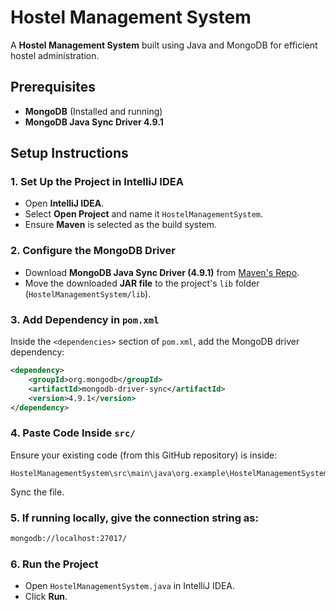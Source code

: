 # Hostel Management System  

A **Hostel Management System** built using Java and MongoDB for efficient hostel administration.  

## Prerequisites  

- **MongoDB** (Installed and running)  
- **MongoDB Java Sync Driver 4.9.1** 

## Setup Instructions  

### 1. Set Up the Project in IntelliJ IDEA  
- Open **IntelliJ IDEA**.  
- Select **Open Project** and name it `HostelManagementSystem`.  
- Ensure **Maven** is selected as the build system. 

### 2. Configure the MongoDB Driver  
- Download **MongoDB Java Sync Driver (4.9.1)** from [Maven's Repo](https://mvnrepository.com/artifact/org.mongodb/mongodb-driver-sync).  
- Move the downloaded **JAR file** to the project's `lib` folder (`HostelManagementSystem/lib`).  


### 3. Add Dependency in `pom.xml`  
Inside the `<dependencies>` section of `pom.xml`, add the MongoDB driver dependency:  
```xml
<dependency>
    <groupId>org.mongodb</groupId>
    <artifactId>mongodb-driver-sync</artifactId>
    <version>4.9.1</version>
</dependency>
```

### 4. Paste Code Inside `src/`  
Ensure your existing code (from this GitHub repository) is inside:  
```
HostelManagementSystem\src\main\java\org.example\HostelManagementSystem.java
```
Sync the file.

### 5. If running locally, give the connection string as:
```xml
mongodb://localhost:27017/
```

### 6. Run the Project  
- Open `HostelManagementSystem.java` in IntelliJ IDEA.  
- Click **Run**.
